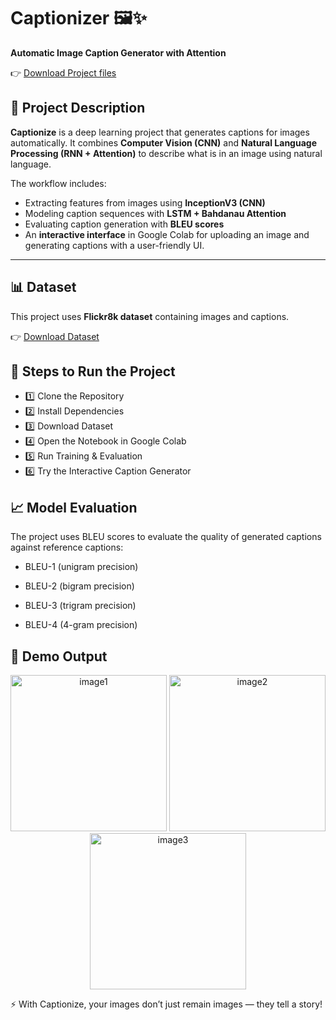 # Captionizer 🖼️✨  
**Automatic Image Caption Generator with Attention**

👉 [Download Project files](https://drive.google.com/drive/folders/1aahp56XRMURMA3FBvD9BGHc4q1UcLnBE) 

## 📌 Project Description  
**Captionize** is a deep learning project that generates captions for images automatically. It combines **Computer Vision (CNN)** and **Natural Language Processing (RNN + Attention)** to describe what is in an image using natural language.

The workflow includes:  
- Extracting features from images using **InceptionV3 (CNN)**  
- Modeling caption sequences with **LSTM + Bahdanau Attention**  
- Evaluating caption generation with **BLEU scores**  
- An **interactive interface** in Google Colab for uploading an image and generating captions with a user-friendly UI.  
---



## 📊 Dataset  
This project uses **Flickr8k dataset** containing images and captions.  

👉 [Download Dataset](https://www.kaggle.com/datasets/adityajn105/flickr8k)  


## 🚀 Steps to Run the Project  

- 1️⃣ Clone the Repository 
- 2️⃣ Install Dependencies
- 3️⃣ Download Dataset
- 4️⃣ Open the Notebook in Google Colab
- 5️⃣ Run Training & Evaluation
- 6️⃣ Try the Interactive Caption Generator


## 📈 Model Evaluation

The project uses BLEU scores to evaluate the quality of generated captions against reference captions:

- BLEU-1 (unigram precision)

- BLEU-2 (bigram precision)

- BLEU-3 (trigram precision)

- BLEU-4 (4-gram precision)

## 📸 Demo Output
<p align="center">
  <img src="https://github.com/user-attachments/assets/ca1afc50-83b1-442c-a197-c527028d6132" alt="image1" width="250" height="250" />
  <img src="https://github.com/user-attachments/assets/0ee3a74d-39a4-4c32-a7d7-4c1d3055f5ab" alt="image2" width="250" height="250" />
  <img src="https://github.com/user-attachments/assets/1878126d-bd2d-4ef1-83b6-6ddc2fbfb54e" alt="image3" width="250" height="250" />
</p>


⚡ With Captionize, your images don’t just remain images — they tell a story!


